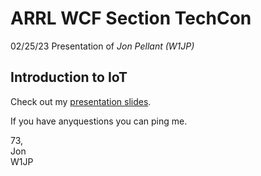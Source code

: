 # ARRL WCF Section TechCon
02/25/23 Presentation of *Jon Pellant (W1JP)*

## Introduction to IoT
Check out my [presentation slides](https://bit.ly/3EEGpQ1). 

If you have anyquestions you can ping me.

73,<br>
Jon<br>
W1JP
